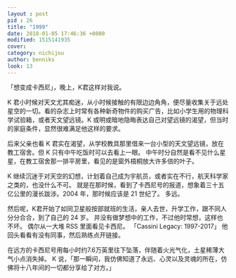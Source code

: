 ```yaml
---
layout : post
pid : 26
title: "1999"
date: 2018-01-05 17:46:36 +0800
modified: 1515141935
cover: 
category: nichijou
author: benniks
look: 13
---
```


「想变成卡西尼」，晚上，K君这样对我说。

K 君小时候对天文尤其痴迷，从小时候接触的有限边边角角，便尽量收集关于远处星空的一切。看的杂志上时常有各种新奇物件的购买广告，比如小学生用的物理科学试验箱，或者天文望远镜。K 或明或暗地隐晦表达自己对望远镜的渴望，但当时的家庭条件，显然很难满足他这样的要求。

后来父亲也看 K 君实在渴望，从学校教具那里借来一台小型的天文望远镜，放在教工宿舍。但 K 只有中午吃饭时可以去看上一眼。 
中午时分自然是看不见什么星星，在教工宿舍那一排平房里，看见的是窗外梧桐放大许多倍的叶子。

K 继续沉迷于对天空的幻想，计划着自己成为宇航员，或者实在不行，航天科学家之类的，也没什么不可。 
就是在那时候，看到了卡西尼号的报道，想象着三十五亿公里的漫长跋涉。2004 年，那时候应该是 21 世纪了。 
多远。

然后呢，K君开始了如同卫星般按部就班的生活，亲人去世，升学工作，跟不同人分分合合，到了自己的 24 岁。 
并没有做梦想中的工作，不过他时常想，这样也不坏。 
偶尔从一大堆 RSS 里面看见卡西尼。 
「Cassini Legacy: 1997-2017」 
他回头看看有没有同事，然后熟练点开链接。

在远方的卡西尼号用每小时约7.6万英里往下坠落，伴随着火光气化，土星稀薄大气小点消失掉。 
K 说，「那一瞬间，我仿佛知道了永远、心灵以及灵魂的所在，仿佛将十八年间的一切都分享给了对方。」